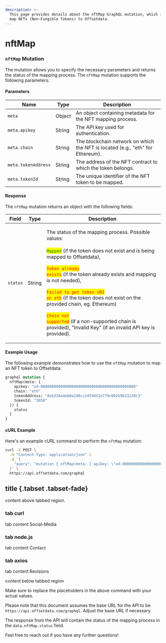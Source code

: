 ```yaml
---
description: >-
  This page provides details about the nftMap GraphQL mutation, which is used to
  map NFTs (Non-Fungible Tokens) to Offsetdata.
---
```


# nftMap

### `nftMap` Mutation

The mutation allows you to specify the necessary parameters and returns the status of the mapping process. The `nftMap` mutation supports the following parameters:

#### Parameters

| Name                | Type   | Description                                                                    |
| ------------------- | ------ | ------------------------------------------------------------------------------ |
| `meta`              | Object | An object containing metadata for the NFT mapping process.                     |
| `meta.apikey`       | String | The API key used for authentication.                                           |
| `meta.chain`        | String | The blockchain network on which the NFT is located (e.g., "eth" for Ethereum). |
| `meta.tokenAddress` | String | The address of the NFT contract to which the token belongs.                    |
| `meta.tokenId`      | String | The unique identifier of the NFT token to be mapped.                           |

#### Response

The `nftMap` mutation returns an object with the following fields:

| Field    | Type   | Description                                                                                                                                                                                                                                                                                                                                                                                                                                                                                                                                                                                                                                        |
| -------- | ------ | -------------------------------------------------------------------------------------------------------------------------------------------------------------------------------------------------------------------------------------------------------------------------------------------------------------------------------------------------------------------------------------------------------------------------------------------------------------------------------------------------------------------------------------------------------------------------------------------------------------------------------------------------- |
| `status` | String | <p>The status of the mapping process. Possible values:<br><br><mark style="color:green;"><code>Mapped</code></mark> (if the token does not exist and is being mapped to Offsetdata),<br><br><mark style="color:red;"><code>Token already exists</code></mark> (if the token already exists and mapping is not needed),<br><br><mark style="color:red;"><code>Failed to get token URI on eth</code></mark> (if the token does not exist on the provided chain, eg. Ethereum)<br><br><mark style="color:red;"><code>Chain not supported</code></mark> (if a non-supported chain is provided), "Invalid Key" (if an invalid API key is provided).</p> |

#### Example Usage

The following example demonstrates how to use the `nftMap` mutation to map an NFT token to Offsetdata:

```graphql
graphql mutation {
  nftMap(meta: {
    apikey: "od-0000000000000000000000000000000000000000000"
    chain: "eth"
    tokenAddress: "0xb334a4eb0a2d6cc24fd451e779c002b9b33228c3"
    tokenId: "3650"
  }) {
    status
  }
}
```

#### cURL Example

Here's an example cURL command to perform the `nftMap` mutation:

```bash
curl -X POST \
  -H "Content-Type: application/json" \
  -d '{
    "query": "mutation { nftMap(meta: { apikey: \"od-0000000000000000000000000000000000000000000\", chain: \"eth\", tokenAddress: \"0xb334a4eb0a2d6cc24fd451e779c002b9b33228c3\", tokenId: \"3650\" }) { status } }"
  }' \
  https://api.offsetdata.com/graphql
```

## title {.tabset .tabset-fade}

content above tabbed region.

### tab curl

tab content Social-Media

### tab node.js

tab content Contact

### tab axios

tab content Revisions

content below tabbed region

Make sure to replace the placeholders in the above command with your actual values.

Please note that this document assumes the base URL for the API to be `https://api.offsetdata.com/graphql`. Adjust the base URL if necessary.

The response from the API will contain the status of the mapping process in the `data.nftMap.status` field.

Feel free to reach out if you have any further questions!
